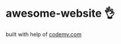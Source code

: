 # awesome-website :ok_hand:                                                                                                                                                                                                                                                                                   
built with help of <a href="http://johnelder.com/">codemy.com</a>
